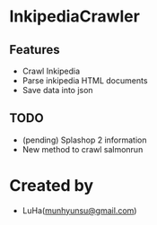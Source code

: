 # InkipediaCrawler

## Features
- Crawl Inkipedia
- Parse inkipedia HTML documents
- Save data into json

## TODO
- (pending) Splashop 2 information
- New method to crawl salmonrun

# Created by
- LuHa(munhyunsu@gmail.com)
